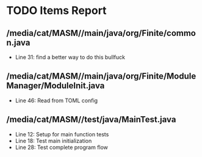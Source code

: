 # TODO Items Report

## /media/cat/MASM//main/java/org/Finite/common.java

- Line 31: find a better way to do this bullfuck

## /media/cat/MASM//main/java/org/Finite/ModuleManager/ModuleInit.java

- Line 46: Read from TOML config

## /media/cat/MASM//test/java/MainTest.java

- Line 12: Setup for main function tests
- Line 18: Test main initialization
- Line 28: Test complete program flow


